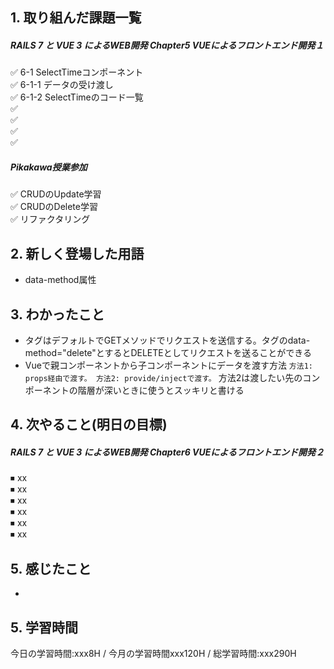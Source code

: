 ## 1. 取り組んだ課題一覧
##### RAILS 7 と VUE 3 によるWEB開発 Chapter5 VUEによるフロントエンド開発１
✅ 6-1 SelectTimeコンポーネント  
✅ 6-1-1 データの受け渡し  
✅ 6-1-2 SelectTimeのコード一覧  
✅   
✅   
✅   
✅   

##### Pikakawa授業参加
✅ CRUDのUpdate学習    
✅ CRUDのDelete学習  
✅ リファクタリング

## 2. 新しく登場した用語
- data-method属性

## 3. わかったこと
- <a>タグはデフォルトでGETメソッドでリクエストを送信する。<a>タグのdata-method="delete"とするとDELETEとしてリクエストを送ることができる
- Vueで親コンポーネントから子コンポーネントにデータを渡す方法
`
方法1: props経由で渡す。
方法2: provide/injectで渡す。
`
方法2は渡したい先のコンポーネントの階層が深いときに使うとスッキリと書ける

## 4. 次やること(明日の目標)
##### RAILS 7 と VUE 3 によるWEB開発 Chapter6 VUEによるフロントエンド開発２
⏹ xx  
⏹ xx  
⏹ xx  
⏹ xx  
⏹ xx  
⏹ xx  

## 5. 感じたこと
- 
## 5. 学習時間
今日の学習時間:xxx8H / 今月の学習時間xxx120H / 総学習時間:xxx290H　
